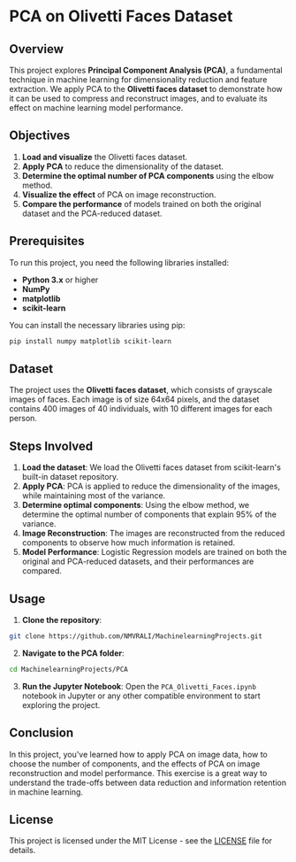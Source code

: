
# PCA on Olivetti Faces Dataset

## Overview
This project explores **Principal Component Analysis (PCA)**, a fundamental technique in machine learning for dimensionality reduction and feature extraction. We apply PCA to the **Olivetti faces dataset** to demonstrate how it can be used to compress and reconstruct images, and to evaluate its effect on machine learning model performance.

## Objectives
1. **Load and visualize** the Olivetti faces dataset.
2. **Apply PCA** to reduce the dimensionality of the dataset.
3. **Determine the optimal number of PCA components** using the elbow method.
4. **Visualize the effect** of PCA on image reconstruction.
5. **Compare the performance** of models trained on both the original dataset and the PCA-reduced dataset.

## Prerequisites
To run this project, you need the following libraries installed:
- **Python 3.x** or higher
- **NumPy**
- **matplotlib**
- **scikit-learn**

You can install the necessary libraries using pip:

```bash
pip install numpy matplotlib scikit-learn
```

## Dataset
The project uses the **Olivetti faces dataset**, which consists of grayscale images of faces. Each image is of size 64x64 pixels, and the dataset contains 400 images of 40 individuals, with 10 different images for each person.

## Steps Involved
1. **Load the dataset**: We load the Olivetti faces dataset from scikit-learn's built-in dataset repository.
2. **Apply PCA**: PCA is applied to reduce the dimensionality of the images, while maintaining most of the variance.
3. **Determine optimal components**: Using the elbow method, we determine the optimal number of components that explain 95% of the variance.
4. **Image Reconstruction**: The images are reconstructed from the reduced components to observe how much information is retained.
5. **Model Performance**: Logistic Regression models are trained on both the original and PCA-reduced datasets, and their performances are compared.

## Usage
1. **Clone the repository**:
```bash
git clone https://github.com/NMVRALI/MachinelearningProjects.git
```

2. **Navigate to the PCA folder**:
```bash
cd MachinelearningProjects/PCA
```

3. **Run the Jupyter Notebook**:
   Open the `PCA_Olivetti_Faces.ipynb` notebook in Jupyter or any other compatible environment to start exploring the project.

## Conclusion
In this project, you've learned how to apply PCA on image data, how to choose the number of components, and the effects of PCA on image reconstruction and model performance. This exercise is a great way to understand the trade-offs between data reduction and information retention in machine learning.

## License
This project is licensed under the MIT License - see the [LICENSE](LICENSE) file for details.
